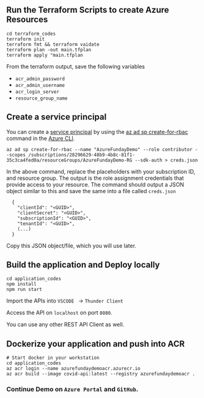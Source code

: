## Run the Terraform Scripts to create Azure Resources

```
cd terraform_codes
terraform init
terraform fmt && terraform vaidate
terraform plan -out main.tfplan
terraform apply "main.tfplan
```

From the terraform output, save the following variables

* `acr_admin_password`
* `acr_admin_username`
* `acr_login_server`
* `resource_group_name`

## Create a service principal

You can create a [service principal](https://docs.microsoft.com/en-us/azure/active-directory/develop/app-objects-and-service-principals#service-principal-object) by using the [az ad sp create-for-rbac](https://docs.microsoft.com/en-us/cli/azure/ad/sp#az-ad-sp-create-for-rbac) command in the [Azure CLI](https://docs.microsoft.com/en-us/cli/azure/).

```
az ad sp create-for-rbac --name "AzureFundayDemo" --role contributor --scopes /subscriptions/28296629-48b9-4b8c-81f1-35c3ca4fed0a/resourceGroups/AzureFundayDemo-RG --sdk-auth > creds.json
```

In the above command, replace the placeholders with your subscription ID, and resource group. The output is the role assignment credentials that provide access to your resource. The command should output a JSON object similar to this and save the same into a file called `creds.json`

```
  {
    "clientId": "<GUID>",
    "clientSecret": "<GUID>",
    "subscriptionId": "<GUID>",
    "tenantId": "<GUID>",
    (...)
  }
```

Copy this JSON object/file, which you will use later.

## Build the application and Deploy locally

```
cd application_codes
npm install
npm run start
```

Import the APIs into `VSCODE ` -> `Thunder Client`

Access the API on `localhost` on port `8080`.

You can use any other REST API Client as well.

## Dockerize your application and push into ACR

```
# Start docker in your workstation
cd application_codes
az acr login --name azurefundaydemoacr.azurecr.io
az acr build --image covid-api:latest --registry azurefundaydemoacr .
```

### Continue Demo on `Azure Portal` and `GitHub`.
